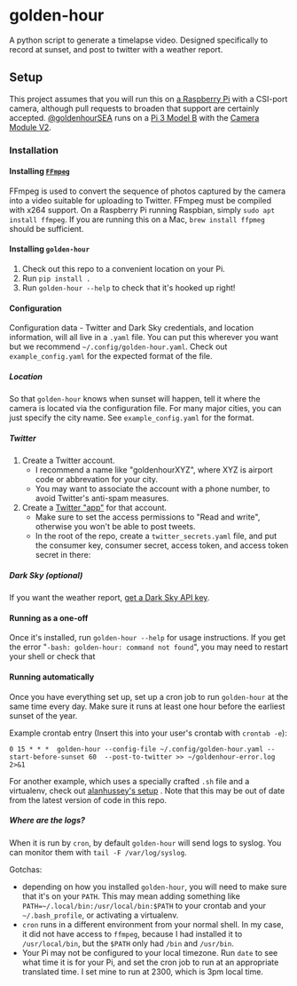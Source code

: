 # golden-hour

A python script to generate a timelapse video. Designed specifically to record at sunset, and post to twitter with a weather report.

## Setup

This project assumes that you will run this on [a Raspberry Pi][pi] with a CSI-port camera, although pull requests to broaden that support are certainly accepted. [@goldenhourSEA][goldenhourSEA] runs on a [Pi 3 Model B][model-3] with the [Camera Module V2][camera].

[pi]: https://www.raspberrypi.org
[camera]: https://www.raspberrypi.org/products/camera-module-v2/
[goldenhourSEA]: https://twitter.com/goldenhourSEA
[model-3]: https://www.raspberrypi.org/products/raspberry-pi-3-model-b/

### Installation

#### Installing [`FFmpeg`][ffmpeg]

FFmpeg is used to convert the sequence of photos captured by the camera into a video suitable for uploading to Twitter. FFmpeg must be compiled with x264 support. On a Raspberry Pi running Raspbian, simply `sudo apt install ffmpeg`. If you are running this on a Mac, `brew install ffpmeg` should be sufficient.

[ffmpeg]: http://ffmpeg.org

#### Installing `golden-hour`

1. Check out this repo to a convenient location on your Pi.
2. Run `pip install .`
3. Run `golden-hour --help` to check that it's hooked up right!

#### Configuration

Configuration data - Twitter and Dark Sky credentials, and location information, will all live in a `.yaml` file.
You can put this wherever you want but we recommend `~/.config/golden-hour.yaml`. 
Check out `example_config.yaml` for the expected format of the file.

##### Location

So that `golden-hour` knows when sunset will happen, tell it where the camera is located via the configuration file. For many major cities, you can just specify the city name.
See `example_config.yaml` for the format.

##### Twitter

1. Create a Twitter account.
    - I recommend a name like "goldenhourXYZ", where XYZ is airport code or abbrevation for your city.
    - You may want to associate the account with a phone number, to avoid Twitter's anti-spam measures.
2. Create a [Twitter "app"][twitter-app] for that account.
    - Make sure to set the access permissions to "Read and write", otherwise you won't be able to post tweets.
    - In the root of the repo, create a `twitter_secrets.yaml` file, and put the consumer key, consumer secret, access token, and access token secret in there:

[twitter-app]: https://apps.twitter.com

##### Dark Sky *(optional)*

If you want the weather report, [get a Dark Sky API key][dark-sky-api].

[dark-sky-api]: https://darksky.net/dev

#### Running as a one-off

Once it's installed, run `golden-hour --help` for usage instructions.
If you get the error "`-bash: golden-hour: command not found`", you may need to restart your shell or check that 

#### Running automatically

Once you have everything set up, set up a cron job to run `golden-hour` at the same time every day. Make sure it runs at least one hour before the earliest sunset of the year.

Example crontab entry (Insert this into your user's crontab with `crontab -e`):
```cron
0 15 * * *  golden-hour --config-file ~/.config/golden-hour.yaml --start-before-sunset 60  --post-to-twitter >> ~/goldenhour-error.log 2>&1
```
For another example, which uses a specially crafted `.sh` file and a virtualenv, check out [alanhussey's setup](`https://gist.github.com/alanhussey/0f5ccbd1f28e1c7d2c851bff5c496889`) . Note that this may be out of date from the latest version of code in this repo.

##### Where are the logs?

When it is run by `cron`, by default `golden-hour` will send logs to syslog. You can monitor them with `tail -F /var/log/syslog`.

Gotchas:

- depending on how you installed `golden-hour`, you will need to make sure that it's on your `PATH`. This may mean adding something like `PATH=~/.local/bin:/usr/local/bin:$PATH` to your crontab and your `~/.bash_profile`, or activating a virtualenv.
- `cron` runs in a different environment from your normal shell. In my case, it did not have access to `ffmpeg`, because I had installed it to `/usr/local/bin`, but the `$PATH` only had `/bin` and `/usr/bin`.
- Your Pi may not be configured to your local timezone. Run `date` to see what time it is for your Pi, and set the cron job to run at an appropriate translated time. I set mine to run at 2300, which is 3pm local time.
